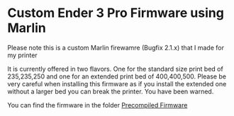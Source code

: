 # Custom Ender 3 Pro Firmware using Marlin
Please note this is a custom Marlin firewamre (Bugfix 2.1.x) that I made for my printer

It is currently offered in two flavors. One for the standard size print bed of 235,235,250 and one for an extended print bed of 400,400,500. Please be very careful when installing this firmware as if you install the extended one without a larger bed you can break the printer. You have been warned.

You can find the firmware in the folder [Precompiled Firmware](https://github.com/BearDooks/Ender3Pro_Firmware/tree/main/Precompiled%20Firmware)